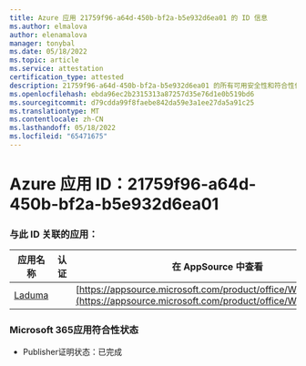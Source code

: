 ```yaml
---
title: Azure 应用 21759f96-a64d-450b-bf2a-b5e932d6ea01 的 ID 信息
ms.author: elmalova
author: elenamalova
manager: tonybal
ms.date: 05/18/2022
ms.topic: article
ms.service: attestation
certification_type: attested
description: 21759f96-a64d-450b-bf2a-b5e932d6ea01 的所有可用安全性和符合性信息。
ms.openlocfilehash: ebda96ec2b2315313a87257d35e76d1e0b519bd6
ms.sourcegitcommit: d79cdda99f8faebe842da59e3a1ee27da5a91c25
ms.translationtype: MT
ms.contentlocale: zh-CN
ms.lasthandoff: 05/18/2022
ms.locfileid: "65471675"
---
```

# <a name="azure-app-id-21759f96-a64d-450b-bf2a-b5e932d6ea01"></a>Azure 应用 ID：21759f96-a64d-450b-bf2a-b5e932d6ea01


### <a name="apps-associated-with-this-id"></a>与此 ID 关联的应用：
| **应用名称** | **认证** | **在 AppSource 中查看** |
|--------------|---------------|-----------------------|
| [Laduma](../forward/WA200003907.md) |  | [https://appsource.microsoft.com/product/office/WA200003907](https://appsource.microsoft.com/product/office/WA200003907) |

### <a name="microsoft-365-app-compliance-status"></a>Microsoft 365应用符合性状态
- Publisher证明状态：已完成
